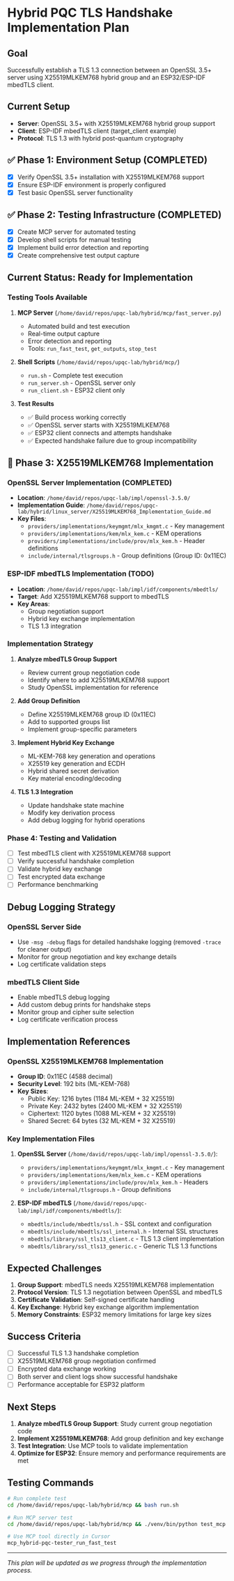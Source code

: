# Hybrid PQC TLS Handshake Implementation Plan

## Goal
Successfully establish a TLS 1.3 connection between an OpenSSL 3.5+ server using X25519MLKEM768 hybrid group and an ESP32/ESP-IDF mbedTLS client.

## Current Setup
- **Server**: OpenSSL 3.5+ with X25519MLKEM768 hybrid group support
- **Client**: ESP-IDF mbedTLS client (target_client example)
- **Protocol**: TLS 1.3 with hybrid post-quantum cryptography

## ✅ Phase 1: Environment Setup (COMPLETED)
- [x] Verify OpenSSL 3.5+ installation with X25519MLKEM768 support
- [x] Ensure ESP-IDF environment is properly configured
- [x] Test basic OpenSSL server functionality

## ✅ Phase 2: Testing Infrastructure (COMPLETED)
- [x] Create MCP server for automated testing
- [x] Develop shell scripts for manual testing
- [x] Implement build error detection and reporting
- [x] Create comprehensive test output capture

## Current Status: Ready for Implementation

### Testing Tools Available
1. **MCP Server** (`/home/david/repos/upqc-lab/hybrid/mcp/fast_server.py`)
   - Automated build and test execution
   - Real-time output capture
   - Error detection and reporting
   - Tools: `run_fast_test`, `get_outputs`, `stop_test`

2. **Shell Scripts** (`/home/david/repos/upqc-lab/hybrid/mcp/`)
   - `run.sh` - Complete test execution
   - `run_server.sh` - OpenSSL server only
   - `run_client.sh` - ESP32 client only

3. **Test Results**
   - ✅ Build process working correctly
   - ✅ OpenSSL server starts with X25519MLKEM768
   - ✅ ESP32 client connects and attempts handshake
   - ✅ Expected handshake failure due to group incompatibility

## 🎯 Phase 3: X25519MLKEM768 Implementation

### OpenSSL Server Implementation (COMPLETED)
- **Location**: `/home/david/repos/upqc-lab/impl/openssl-3.5.0/`
- **Implementation Guide**: `/home/david/repos/upqc-lab/hybrid/linux_server/X25519MLKEM768_Implementation_Guide.md`
- **Key Files**:
  - `providers/implementations/keymgmt/mlx_kmgmt.c` - Key management
  - `providers/implementations/kem/mlx_kem.c` - KEM operations
  - `providers/implementations/include/prov/mlx_kem.h` - Header definitions
  - `include/internal/tlsgroups.h` - Group definitions (Group ID: 0x11EC)

### ESP-IDF mbedTLS Implementation (TODO)
- **Location**: `/home/david/repos/upqc-lab/impl/idf/components/mbedtls/`
- **Target**: Add X25519MLKEM768 support to mbedTLS
- **Key Areas**:
  - Group negotiation support
  - Hybrid key exchange implementation
  - TLS 1.3 integration

### Implementation Strategy
1. **Analyze mbedTLS Group Support**
   - Review current group negotiation code
   - Identify where to add X25519MLKEM768 support
   - Study OpenSSL implementation for reference

2. **Add Group Definition**
   - Define X25519MLKEM768 group ID (0x11EC)
   - Add to supported groups list
   - Implement group-specific parameters

3. **Implement Hybrid Key Exchange**
   - ML-KEM-768 key generation and operations
   - X25519 key generation and ECDH
   - Hybrid shared secret derivation
   - Key material encoding/decoding

4. **TLS 1.3 Integration**
   - Update handshake state machine
   - Modify key derivation process
   - Add debug logging for hybrid operations

### Phase 4: Testing and Validation
- [ ] Test mbedTLS client with X25519MLKEM768 support
- [ ] Verify successful handshake completion
- [ ] Validate hybrid key exchange
- [ ] Test encrypted data exchange
- [ ] Performance benchmarking

## Debug Logging Strategy

### OpenSSL Server Side
- Use `-msg -debug` flags for detailed handshake logging (removed `-trace` for cleaner output)
- Monitor for group negotiation and key exchange details
- Log certificate validation steps

### mbedTLS Client Side
- Enable mbedTLS debug logging
- Add custom debug prints for handshake steps
- Monitor group and cipher suite selection
- Log certificate verification process

## Implementation References

### OpenSSL X25519MLKEM768 Implementation
- **Group ID**: 0x11EC (4588 decimal)
- **Security Level**: 192 bits (ML-KEM-768)
- **Key Sizes**:
  - Public Key: 1216 bytes (1184 ML-KEM + 32 X25519)
  - Private Key: 2432 bytes (2400 ML-KEM + 32 X25519)
  - Ciphertext: 1120 bytes (1088 ML-KEM + 32 X25519)
  - Shared Secret: 64 bytes (32 ML-KEM + 32 X25519)

### Key Implementation Files
1. **OpenSSL Server** (`/home/david/repos/upqc-lab/impl/openssl-3.5.0/`):
   - `providers/implementations/keymgmt/mlx_kmgmt.c` - Key management
   - `providers/implementations/kem/mlx_kem.c` - KEM operations
   - `providers/implementations/include/prov/mlx_kem.h` - Headers
   - `include/internal/tlsgroups.h` - Group definitions

2. **ESP-IDF mbedTLS** (`/home/david/repos/upqc-lab/impl/idf/components/mbedtls/`):
   - `mbedtls/include/mbedtls/ssl.h` - SSL context and configuration
   - `mbedtls/include/mbedtls/ssl_internal.h` - Internal SSL structures
   - `mbedtls/library/ssl_tls13_client.c` - TLS 1.3 client implementation
   - `mbedtls/library/ssl_tls13_generic.c` - Generic TLS 1.3 functions

## Expected Challenges
1. **Group Support**: mbedTLS needs X25519MLKEM768 implementation
2. **Protocol Version**: TLS 1.3 negotiation between OpenSSL and mbedTLS
3. **Certificate Validation**: Self-signed certificate handling
4. **Key Exchange**: Hybrid key exchange algorithm implementation
5. **Memory Constraints**: ESP32 memory limitations for large key sizes

## Success Criteria
- [ ] Successful TLS 1.3 handshake completion
- [ ] X25519MLKEM768 group negotiation confirmed
- [ ] Encrypted data exchange working
- [ ] Both server and client logs show successful handshake
- [ ] Performance acceptable for ESP32 platform

## Next Steps
1. **Analyze mbedTLS Group Support**: Study current group negotiation code
2. **Implement X25519MLKEM768**: Add group definition and key exchange
3. **Test Integration**: Use MCP tools to validate implementation
4. **Optimize for ESP32**: Ensure memory and performance requirements are met

## Testing Commands
```bash
# Run complete test
cd /home/david/repos/upqc-lab/hybrid/mcp && bash run.sh

# Run MCP server test
cd /home/david/repos/upqc-lab/hybrid/mcp && ./venv/bin/python test_mcp.py

# Use MCP tool directly in Cursor
mcp_hybrid-pqc-tester_run_fast_test
```

---
*This plan will be updated as we progress through the implementation process.*
